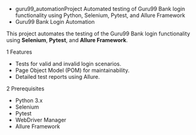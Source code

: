 - guru99_automationProject
Automated testing of Guru99 Bank login functionality using Python, Selenium, Pytest, and Allure Framework
- Guru99 Bank Login Automation

This project automates the testing of the Guru99 Bank login functionality using **Selenium**, **Pytest**, and **Allure Framework**.

1 Features
- Tests for valid and invalid login scenarios.
- Page Object Model (POM) for maintainability.
- Detailed test reports using Allure.

2 Prerequisites
- Python 3.x
- Selenium
- Pytest
- WebDriver Manager
- Allure Framework

